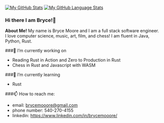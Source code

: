 

[![My GitHub Stats](https://github-readme-stats.vercel.app/api/?username=brycemooore&count_private=true&theme=tokyonight&showicons=true)]()
[![My GitHub Language Stats](https://github-readme-stats.vercel.app/api/top-langs/?username=brycemooore&langs_count=5&theme=tokyonight)]()


### Hi there I am Bryce!👋

**About Me!**
My name is Bryce Moore and I am a full stack software engineer. I love computer science, music, art, film, and chess! I am fluent in Java, Python, Rust.

###🔭 I’m currently working on 

- Reading Rust in Action and Zero to Production in Rust
- Chess in Rust and Javascript with WASM

###🌱 I’m currently learning 

- Rust

###📫 How to reach me:

- email: brycemooore@gmail.com
- phone number: 540-270-4155
- linkedin: https://www.linkedin.com/in/brycemooore/



<!--
**brycemooore/brycemooore** is a ✨ _special_ ✨ repository because its `README.md` (this file) appears on your GitHub profile.

Here are some ideas to get you started:

- 🔭 I’m currently working on ...
- 🌱 I’m currently learning ...
- 👯 I’m looking to collaborate on ...
- 🤔 I’m looking for help with ...
- 💬 Ask me about ...
- 📫 How to reach me: ...
- 😄 Pronouns: ...
- ⚡ Fun fact: ...
-->
